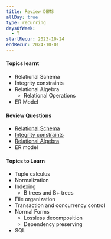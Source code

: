 ```yaml
---
title: Review DBMS
allDay: true
type: recurring
daysOfWeek:
  - T
startRecur: 2023-10-24
endRecur: 2024-10-01
---
```

#### Topics learnt 
- Relational Schema
- Integrity constraints
- Relational Algebra
	- Relational Operations 
- ER Model
#### Review Questions 
- [Relational Schema](https://practicepaper.in/gate-cse/relational-schema)
- [Integrity constraints](https://practicepaper.in/gate-cse/integrity-constraints)
- [Relational Algebra](https://practicepaper.in/gate-cse/relational-algebra)
- ER model

#### Topics to Learn
- Tuple calculus
- Normalization
- Indexing
	- B trees and B+ trees
- File organization
- Transaction and concurrency control
- Normal Forms
	- Lossless decomposition
	- Dependency preserving
- SQL
